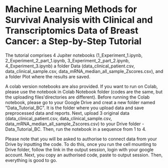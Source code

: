 # Machine Learning Methods for Survival Analysis with Clinical and Transcriptomics Data of Breast Cancer: a Step-by-Step Tutorial

The tutorial comprises 4 Jupiter notebooks (1_Experiment_1.ipynb, 2_Experiment_2_part_1.ipynb, 3_Experiment_2_part_2.ipynb, 4_Experiment_3.ipynb) a folder Data (data_clinical_patient.csv, data_clinical_sample.csv, data_mRNA_median_all_sample_Zscores.csv), and a folder Plot where the results are saved.

A colab version notebooks are also provided. If you want to run on Colab, please use the notebook in Colab Notebook folder (codes are the same,
but the uploading files'directories are different). Before running the Colab notebook, please go to your Google Drive
and creat a new folder named "Data_Tutorial_BC". It is the folder where you upload data and save preprocessed data and reports.
Next, upload 3 original data (data_clinical_patient.csv, data_clinical_sample.csv, data_mRNA_median_all_sample_Zscores.csv)
to your Drive folder - Data_Tutorial_BC. Then, run the notebook in a sequence from 1 to 4. 

Please note that you will be asked to authorise to connect data from your Drive by inputting the code. 
To do this, once you run the cell mounting to Drive folder, follow the link in the output session, 
login with your google account. Next, you copy an authorised code, paste to output session. Then, everything is good to go.
